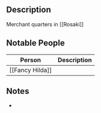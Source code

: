 ## Description
Merchant quarters in [[Rosaki]]

## Notable People
| Person          | Description |
| --------------- | ----------- |
| [[Fancy Hilda]] |             |

## Notes
* 